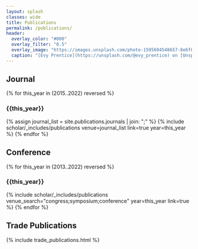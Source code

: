 ```yaml
---
layout: splash
classes: wide
title: Publications
permalink: /publications/
header:
  overlay_color: "#000"
  overlay_filter: "0.5"
  overlay_image: "https://images.unsplash.com/photo-1595694548657-8e6f0d681f8a?ixlib=rb-1.2.1&ixid=MnwxMjA3fDB8MHxwaG90by1wYWdlfHx8fGVufDB8fHx8&auto=format&fit=crop&w=1776&q=80"
  caption: "[Evy Prentice](https://unsplash.com/@evy_prentice) on [Unsplash](https://unsplash.com)"
---
```

## Journal
{% for this_year in (2015..2022) reversed %}
<h3> {{this_year}} </h3>
{% assign journal_list = site.publications.journals | join: ";" %}
{% include scholar/_includes/publications venue=journal_list link=true year=this_year %}
{% endfor %}

## Conference
{% for this_year in (2013..2022) reversed %}
<h3> {{this_year}} </h3>
{% include scholar/_includes/publications venue_search="congress;symposium;conference" year=this_year link=true %}
{% endfor %}

## Trade Publications
{% include trade_publications.html %}
